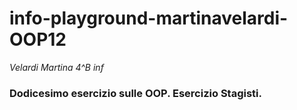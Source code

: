 # info-playground-martinavelardi-OOP12
_Velardi Martina 4^B inf_
### Dodicesimo esercizio sulle OOP. Esercizio Stagisti.
